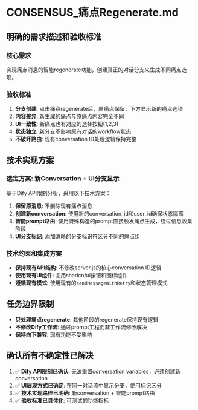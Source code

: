 # CONSENSUS_痛点Regenerate.md

## 明确的需求描述和验收标准

### 核心需求
实现痛点消息的智能regenerate功能，创建真正的对话分支来生成不同痛点选项。

### 验收标准
1. **分支创建**: 点击痛点regenerate后，原痛点保留，下方显示新的痛点选项
2. **内容差异**: 新生成的痛点与原痛点内容完全不同
3. **UI一致性**: 新痛点也有对应的选择按钮(1,2,3)
4. **状态独立**: 新分支不影响原有对话的workflow状态
5. **不破坏路由**: 现有conversation ID处理逻辑保持完整

## 技术实现方案

### 选定方案: 新Conversation + UI分支显示
基于Dify API限制分析，采用以下技术方案：

1. **保留原消息**: 不删除现有痛点消息
2. **创建新conversation**: 使用新的conversation_id和user_id确保状态隔离
3. **智能prompt路由**: 使用特殊构造的prompt直接触发痛点生成，绕过信息收集阶段
4. **UI分支标记**: 添加清晰的分支标识符区分不同的痛点组

### 技术约束和集成方案
- **保持现有API结构**: 不修改server.js的核心conversation ID逻辑
- **使用现有UI组件**: 复用shadcn/ui按钮和图标组件
- **遵循现有模式**: 使用现有的`sendMessageWithRetry`和状态管理模式

## 任务边界限制
- **只处理痛点regenerate**: 其他阶段的regenerate保持现有逻辑
- **不修改Dify工作流**: 通过prompt工程而非工作流修改解决
- **保持向下兼容**: 现有功能不受影响

## 确认所有不确定性已解决
1. ✅ **Dify API限制已确认**: 无法重置conversation variables，必须创建新conversation
2. ✅ **UI展现方式已确定**: 在同一对话流中显示分支，使用标记区分
3. ✅ **技术实现路径已明确**: 新conversation + 智能prompt路由
4. ✅ **验收标准已具体化**: 可测试的功能指标